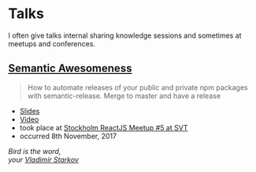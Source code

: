 # Talks

I often give talks internal sharing knowledge sessions and sometimes at meetups and conferences.

## [Semantic Awesomeness](/talks/semantic-awesomeness/)

> How to automate releases of your public and private npm packages with semantic-release. Merge to master and have a release

* [Slides](/talks/semantic-awesomeness/)
* [Video](https://www.svtplay.se/klipp/16183939/reactjs-meetup-svt---english-subtitles?position=6160)
* took place at [Stockholm ReactJS Meetup #5 at SVT](https://www.meetup.com/Stockholm-ReactJS-Meetup/events/243738373/)
* occurred 8th November, 2017


_Bird is the word,  
your [Vladimir Starkov](https://iamstarkov.com)_
